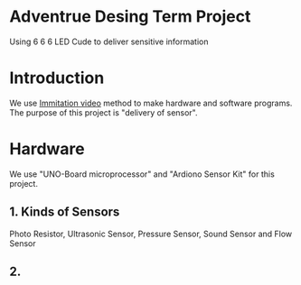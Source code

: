 # Adventrue Desing Term Project
Using 6 6 6 LED Cude to deliver sensitive information
# Introduction
We use [Immitation video](https://www.youtube.com/watch?v=T5Aq7cRc-mU) method to make hardware and software programs. The purpose of this project is "delivery of sensor".

# Hardware
We use "UNO-Board microprocessor" and "Ardiono Sensor Kit" for this project. 
## 1. Kinds of Sensors
Photo Resistor, Ultrasonic Sensor, Pressure Sensor, Sound Sensor and Flow Sensor
## 2. 
